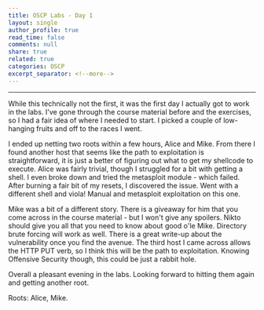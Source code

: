 ```yaml
---
title: OSCP Labs - Day 1
layout: single
author_profile: true
read_time: false
comments: null
share: true
related: true
categories: OSCP
excerpt_separator: <!--more-->
---
```

_______________________________________________________________________________________________________________________________________

While this technically not the first, it was the first day I actually got to work in the labs. I've gone through the course material before and the exercises, so I had a fair idea of where I needed to start. I picked a couple of low-hanging fruits and off to the races I went. 
<!--more-->
I ended up netting two roots within a few hours, Alice and Mike. From there I found another host that seems like the path to exploitation is straightforward, it is just a better of figuring out what to get my shellcode to execute. Alice was fairly trivial, though I struggled for a bit with getting a shell. I even broke down and tried the metasploit module - which failed. After burning a fair bit of my resets, I discovered the issue. Went with a different shell and viola! Manual and metasploit exploitation on this one. 

Mike was a bit of a different story. There is a giveaway for him that you come across in the course material - but I won't give any spoilers. Nikto should give you all that you need to know about good o'le Mike. Directory brute forcing will work as well. There is a great write-up about the vulnerability once you find the avenue. The third host I came across allows the HTTP PUT verb, so I think this will be the path to exploitation. Knowing Offensive Security though, this could be just a rabbit hole. 

Overall a pleasant evening in the labs. Looking forward to hitting them again and getting another root. 

Roots: Alice, Mike. 
